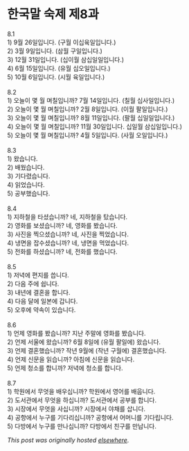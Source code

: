 # 한국말 숙제 제8과

<p>8.1<br>1) 9&#50900; 26&#51068;&#51077;&#45768;&#45796;.  (&#44396;&#50900; &#51060;&#49901;&#50977;&#51068;&#51077;&#45768;&#45796;.)<br>2) 3&#50900; 9&#51068;&#51077;&#45768;&#45796;.  (&#49340;&#50900; &#44396;&#51068;&#51077;&#45768;&#45796;.)<br>3) 12&#50900; 31&#51068;&#51077;&#45768;&#45796;.  (&#49901;&#51060;&#50900; &#49340;&#49901;&#51068;&#51068;&#51077;&#45768;&#45796;.)<br>4) 6&#50900; 15&#51068;&#51077;&#45768;&#45796;.  (&#50976;&#50900; &#49901;&#50724;&#51068;&#51077;&#45768;&#45796;.)<br>5) 10&#50900; 6&#51068;&#51077;&#45768;&#45796;.  (&#49884;&#50900; &#50977;&#51068;&#51077;&#45768;&#45796;.)<br><br>8.2<br>1) &#50724;&#45720;&#51060; &#47751; &#50900; &#47728;&#52832;&#51077;&#45768;&#44620;?  7&#50900; 14&#51068;&#51077;&#45768;&#45796;.  (&#52832;&#50900; &#49901;&#49324;&#51068;&#51077;&#45768;&#45796;.)<br>2) &#50724;&#45720;&#51060; &#47751; &#50900; &#47728;&#52832;&#51077;&#45768;&#44620;?  2&#50900; 8&#51068;&#51077;&#45768;&#45796;.  (&#51060;&#50900; &#54036;&#51068;&#51077;&#45768;&#45796;.)<br>3) &#50724;&#45720;&#51060; &#47751; &#50900; &#47728;&#52832;&#51077;&#45768;&#44620;?  8&#50900; 11&#51068;&#51077;&#45768;&#45796;.  (&#54036;&#50900; &#49901;&#51068;&#51068;&#51077;&#45768;&#45796;.)<br>4) &#50724;&#45720;&#51060; &#47751; &#50900; &#47728;&#52832;&#51077;&#45768;&#44620;?  11&#50900; 30&#51068;&#51077;&#45768;&#45796;.  &#49901;&#51068;&#50900; &#49340;&#49901;&#51068;&#51077;&#45768;&#45796;.)<br>5) &#50724;&#45720;&#51060; &#47751; &#50900; &#47728;&#52832;&#51077;&#45768;&#44620;?  4&#50900; 5&#51068;&#51077;&#45768;&#45796;.  (&#49324;&#50900; &#50724;&#51068;&#51077;&#45768;&#45796;.)<br><br>8.3<br>1) &#50772;&#49845;&#45768;&#45796;.<br>2) &#48176;&#50912;&#49845;&#45768;&#45796;.<br>3) &#44592;&#45796;&#47160;&#49845;&#45768;&#45796;.<br>4) &#51069;&#50632;&#49845;&#45768;&#45796;.<br>5) &#44277;&#48512;&#54664;&#49845;&#45768;&#45796;.<br><br>8.4<br>1) &#51648;&#54616;&#52384;&#51012; &#53440;&#49512;&#49845;&#45768;&#44620;?  &#45348;, &#51648;&#54616;&#52384;&#51012; &#53460;&#49845;&#45768;&#45796;.<br>2) &#50689;&#54868;&#47484; &#48372;&#49512;&#49845;&#45768;&#44620;?  &#45348;, &#50689;&#54868;&#47484; &#48420;&#49845;&#45768;&#45796;.<br>3) &#49324;&#51652;&#51012; &#52237;&#51004;&#49512;&#49845;&#45768;&#44620;?  &#45348;, &#49324;&#51652;&#51012; &#52237;&#50632;&#49845;&#45768;&#45796;.<br>4) &#45257;&#47732;&#51012; &#51105;&#49688;&#49512;&#49845;&#45768;&#44620;?  &#45348;, &#45257;&#47732;&#51012; &#47673;&#50632;&#49845;&#45768;&#45796;.<br>5) &#51204;&#54868;&#47484; &#54616;&#49512;&#49845;&#45768;&#44620;?  &#45348;, &#51204;&#54868;&#47484; &#54664;&#49845;&#45768;&#45796;.<br><br>8.5<br>1) &#51200;&#45377;&#50640; &#54200;&#51648;&#47484; &#50433;&#45768;&#45796;.<br>2) &#45796;&#51020; &#51452;&#50640; &#49789;&#45768;&#45796;.<br>3) &#45236;&#45380;&#50640; &#44208;&#54844;&#51012; &#54633;&#45768;&#45796;.<br>4) &#45796;&#51020; &#45804;&#50640; &#51068;&#48376;&#50640; &#44049;&#45768;&#45796;.<br>5) &#50724;&#54980;&#50640; &#50557;&#49549;&#51060; &#51080;&#49845;&#45768;&#45796;.<br><br>8.6<br>1) &#50616;&#51228; &#50689;&#54868;&#47484; &#48420;&#49845;&#45768;&#44620;?  &#51648;&#45212; &#51452;&#47568;&#50640; &#50689;&#54868;&#47484; &#48420;&#49845;&#45768;&#45796;.<br>2) &#50616;&#51228; &#49436;&#50872;&#50640; &#50772;&#49845;&#45768;&#44620;?  6&#50900; 8&#51068;&#50640; (&#50976;&#50900; &#54036;&#51068;&#50640;) &#50772;&#49845;&#45768;&#45796;.<br>3) &#50616;&#51228; &#44208;&#54844;&#54664;&#49845;&#45768;&#44620;?  &#51089;&#45380; 9&#50900;&#50640; (&#51089;&#45380; &#44396;&#50900;&#50640;) &#44208;&#54844;&#54664;&#49845;&#45768;&#45796;.<br>4) &#50616;&#51228; &#49888;&#47928;&#51012; &#51069;&#49845;&#45768;&#44620;?  &#50500;&#52840;&#50640; &#49888;&#47928;&#51012; &#51069;&#49845;&#45768;&#45796;.<br>5) &#50616;&#51228; &#52397;&#49548;&#47484; &#54633;&#45768;&#44620;?  &#51200;&#45377;&#50640; &#52397;&#49548;&#47484; &#54633;&#45768;&#45796;.<br><br>8.7<br>1) &#54617;&#50896;&#50640;&#49436; &#47924;&#50631;&#51012; &#48176;&#50864;&#49901;&#45768;&#44620;?  &#54617;&#50896;&#50640;&#49436; &#50689;&#50612;&#47484; &#48176;&#50881;&#45768;&#45796;.<br>2) &#46020;&#49436;&#44288;&#50640;&#49436; &#47924;&#50631;&#51012; &#54616;&#49901;&#45768;&#44620;?  &#46020;&#49436;&#44288;&#50640;&#49436; &#44277;&#48512;&#47484; &#54633;&#45768;&#45796;.<br>3) &#49884;&#51109;&#50640;&#49436; &#47924;&#50631;&#51012; &#49324;&#49901;&#45768;&#44620;?  &#49884;&#51109;&#50640;&#49436; &#50556;&#52292;&#47484; &#49341;&#45768;&#45796;.<br>4) &#44277;&#54637;&#50640;&#49436; &#45572;&#44396;&#47484; &#44592;&#45796;&#47532;&#49901;&#45768;&#44620;?  &#44277;&#54637;&#50640;&#49436; &#50612;&#47672;&#45768;&#47484; &#44592;&#45796;&#47549;&#45768;&#45796;.<br>5) &#45796;&#48169;&#50640;&#49436; &#45572;&#44396;&#47484; &#47564;&#45208;&#49901;&#45768;&#44620;?  &#45796;&#48169;&#50640;&#49436; &#52828;&#44396;&#47484; &#47564;&#45225;&#45768;&#45796;.</p>


*This post was originally hosted [elsewhere](http://planspace.blogspot.com/2008/12/8.html).*
